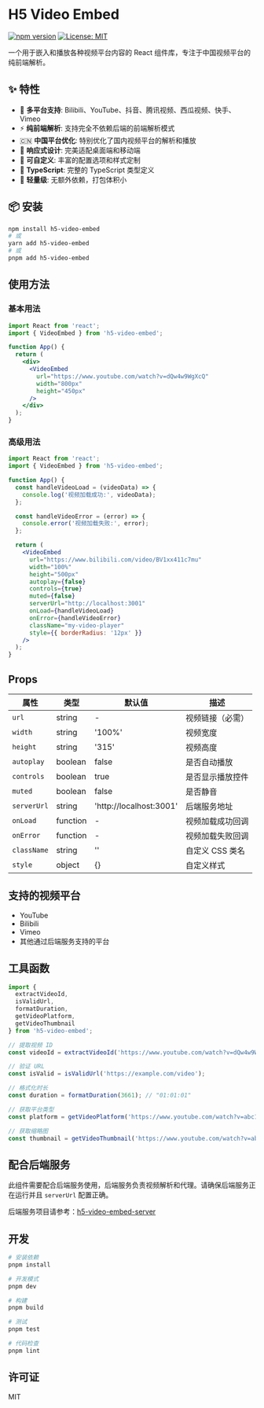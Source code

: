 # H5 Video Embed

[![npm version](https://badge.fury.io/js/h5-video-embed.svg)](https://badge.fury.io/js/h5-video-embed)
[![License: MIT](https://img.shields.io/badge/License-MIT-yellow.svg)](https://opensource.org/licenses/MIT)

一个用于嵌入和播放各种视频平台内容的 React 组件库，专注于中国视频平台的纯前端解析。

## ✨ 特性

- 🎥 **多平台支持**: Bilibili、YouTube、抖音、腾讯视频、西瓜视频、快手、Vimeo
- ⚡ **纯前端解析**: 支持完全不依赖后端的前端解析模式
- 🇨🇳 **中国平台优化**: 特别优化了国内视频平台的解析和播放
- 📱 **响应式设计**: 完美适配桌面端和移动端
- 🎨 **可自定义**: 丰富的配置选项和样式定制
- 🔧 **TypeScript**: 完整的 TypeScript 类型定义
- 🚀 **轻量级**: 无额外依赖，打包体积小

## 📦 安装

```bash
npm install h5-video-embed
# 或
yarn add h5-video-embed
# 或
pnpm add h5-video-embed
```

## 使用方法

### 基本用法

```jsx
import React from 'react';
import { VideoEmbed } from 'h5-video-embed';

function App() {
  return (
    <div>
      <VideoEmbed 
        url="https://www.youtube.com/watch?v=dQw4w9WgXcQ"
        width="800px"
        height="450px"
      />
    </div>
  );
}
```

### 高级用法

```jsx
import React from 'react';
import { VideoEmbed } from 'h5-video-embed';

function App() {
  const handleVideoLoad = (videoData) => {
    console.log('视频加载成功:', videoData);
  };

  const handleVideoError = (error) => {
    console.error('视频加载失败:', error);
  };

  return (
    <VideoEmbed 
      url="https://www.bilibili.com/video/BV1xx411c7mu"
      width="100%"
      height="500px"
      autoplay={false}
      controls={true}
      muted={false}
      serverUrl="http://localhost:3001"
      onLoad={handleVideoLoad}
      onError={handleVideoError}
      className="my-video-player"
      style={{ borderRadius: '12px' }}
    />
  );
}
```

## Props

| 属性 | 类型 | 默认值 | 描述 |
|------|------|--------|------|
| `url` | string | - | 视频链接（必需） |
| `width` | string | '100%' | 视频宽度 |
| `height` | string | '315' | 视频高度 |
| `autoplay` | boolean | false | 是否自动播放 |
| `controls` | boolean | true | 是否显示播放控件 |
| `muted` | boolean | false | 是否静音 |
| `serverUrl` | string | 'http://localhost:3001' | 后端服务地址 |
| `onLoad` | function | - | 视频加载成功回调 |
| `onError` | function | - | 视频加载失败回调 |
| `className` | string | '' | 自定义 CSS 类名 |
| `style` | object | {} | 自定义样式 |

## 支持的视频平台

- YouTube
- Bilibili
- Vimeo
- 其他通过后端服务支持的平台

## 工具函数

```jsx
import { 
  extractVideoId, 
  isValidUrl, 
  formatDuration,
  getVideoPlatform,
  getVideoThumbnail
} from 'h5-video-embed';

// 提取视频 ID
const videoId = extractVideoId('https://www.youtube.com/watch?v=dQw4w9WgXcQ');

// 验证 URL
const isValid = isValidUrl('https://example.com/video');

// 格式化时长
const duration = formatDuration(3661); // "01:01:01"

// 获取平台类型
const platform = getVideoPlatform('https://www.youtube.com/watch?v=abc123');

// 获取缩略图
const thumbnail = getVideoThumbnail('https://www.youtube.com/watch?v=abc123', 'high');
```

## 配合后端服务

此组件需要配合后端服务使用，后端服务负责视频解析和代理。请确保后端服务正在运行并且 `serverUrl` 配置正确。

后端服务项目请参考：[h5-video-embed-server](../server)

## 开发

```bash
# 安装依赖
pnpm install

# 开发模式
pnpm dev

# 构建
pnpm build

# 测试
pnpm test

# 代码检查
pnpm lint
```

## 许可证

MIT
